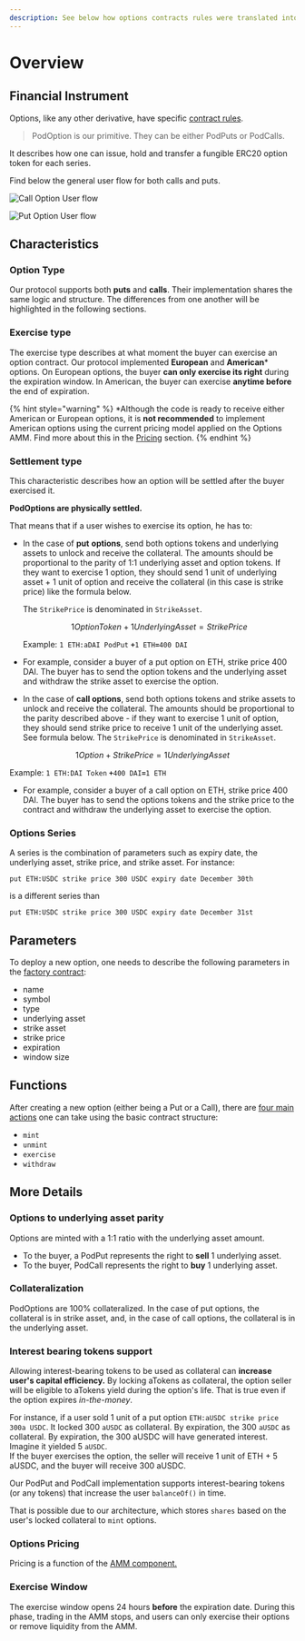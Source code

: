 ```yaml
---
description: See below how options contracts rules were translated into ERC20 tokens.
---
```


# Overview

## Financial Instrument

Options, like any other derivative, have specific [contract rules](https://app.gitbook.com/@pods-finance-1/s/teste/~/drafts/-MUJTxilQ4CgSOs_VLiH/understand-options/how-options-work).

> PodOption is our primitive. They can be either PodPuts or PodCalls.

It describes how one can issue, hold and transfer a fungible ERC20 option token for each series.

Find below the general user flow for both calls and puts.

![Call Option User flow](../.gitbook/assets/call-option-user-flow-1-.png)

![Put Option User flow](../.gitbook/assets/put-option-user-flow-1-.png)

## Characteristics

### Option Type

Our protocol supports both **puts** and **calls**. Their implementation shares the same logic and structure. The differences from one another will be highlighted in the following sections.

### Exercise type

The exercise type describes at what moment the buyer can exercise an option contract. Our protocol implemented **European** and **American**\* options. On European options, the buyer **can only exercise its right** during the expiration window. In American, the buyer can exercise **anytime before** the end of expiration.

{% hint style="warning" %}
\*Although the code is ready to receive either American or European options, it is **not recommended** to implement American options using the current pricing model applied on the Options AMM. Find more about this in the [Pricing](https://app.gitbook.com/@pods-finance-1/s/teste/~/drafts/-MUJTd3NADF5p4jYrmxE/options-amm-overview/optionamm/pricing) section.
{% endhint %}

### Settlement type

This characteristic describes how an option will be settled after the buyer exercised it.

**PodOptions are physically settled.**

That means that if a user wishes to exercise its option, he has to:

* In the case of **put** **options**, send both options tokens and underlying assets to unlock and receive the collateral. The amounts should be proportional to the parity of 1:1 underlying asset and option tokens. If they want to exercise 1 option, they should send 1 unit of underlying asset + 1 unit of option and receive the collateral \(in this case is strike price\) like the formula below.

  The `StrikePrice` is denominated in `StrikeAsset`.

  $$1OptionToken+1UnderlyingAsset=StrikePrice$$

  Example: `1 ETH:aDAI PodPut` **`+`**`1 ETH`**`=`**`400 DAI`

* For example, consider a buyer of a put option on ETH, strike price 400 DAI. The buyer has to send the option tokens and the underlying asset and withdraw the strike asset to exercise the option.
* In the case of **call options**, send both options tokens and strike assets to unlock and receive the collateral. The amounts should be proportional to the parity described above - if they want to exercise 1 unit of option, they should send strike price to receive 1 unit of the underlying asset. See formula below. The `StrikePrice` is denominated in `StrikeAsset`.

$$1Option + StrikePrice = 1Underlying Asset$$

Example: `1 ETH:DAI Token` **`+`**`400 DAI`**`=`**`1 ETH`

* For example, consider a buyer of a call option on ETH, strike price 400 DAI. The buyer has to send the options tokens and the strike price to the contract and withdraw the underlying asset to exercise the option. 

### Options Series

A series is the combination of parameters such as expiry date, the underlying asset, strike price, and strike asset. For instance:

`put ETH:USDC strike price 300 USDC expiry date December 30th`

is a different series than

`put ETH:USDC strike price 300 USDC expiry date December 31st`

## Parameters

To deploy a new option, one needs to describe the following parameters in the [factory contract](https://app.gitbook.com/@pods-finance-1/s/teste/~/drafts/-MUJTxilQ4CgSOs_VLiH/options-protocol-overview/options-smartcontracts/podfactory):

* name
* symbol
* type
* underlying asset
* strike asset
* strike price
* expiration
* window size

## Functions

After creating a new option \(either being a Put or a Call\), there are [four main actions](https://app.gitbook.com/@pods-finance-1/s/teste/~/drafts/-MUJTxilQ4CgSOs_VLiH/options-protocol-overview/podoptions/functions) one can take using the basic contract structure:

* `mint`
* `unmint`
* `exercise`
* `withdraw`

## More Details

### **Options to underlying asset parity**

Options are minted with a 1:1 ratio with the underlying asset amount.

* To the buyer, a PodPut represents the right to **sell** 1 underlying asset.
* To the buyer,  PodCall represents the right to **buy** 1 underlying asset.

### Collateralization

PodOptions are 100% collateralized. In the case of put options, the collateral is in strike asset, and, in the case of call options, the collateral is in the underlying asset.

### Interest bearing tokens support

Allowing interest-bearing tokens to be used as collateral can **increase user's capital efficiency.** By locking aTokens as collateral, the option seller will be eligible to aTokens yield during the option's life. That is true even if the option expires _in-the-money_.

For instance, if a user sold 1 unit of a put option `ETH:aUSDC strike price 300a USDC`. It locked 300 `aUSDC` as collateral. By expiration, the 300 `aUSDC` as collateral. By expiration, the 300 aUSDC will have generated interest. Imagine it yielded 5 `aUSDC`.  
If the buyer exercises the option, the seller will receive 1 unit of ETH + 5 aUSDC, and the buyer will receive 300 aUSDC.

Our PodPut and PodCall implementation supports interest-bearing tokens \(or any tokens\) that increase the user `balanceOf()` in time.

That is possible due to our architecture, which stores `shares` based on the user's locked collateral to `mint` options.

### Options Pricing

Pricing is a function of the [AMM component.](https://app.gitbook.com/@pods-finance-1/s/teste/~/drafts/-MUJTxilQ4CgSOs_VLiH/options-amm-overview/optionamm)

### Exercise Window

The exercise window opens 24 hours **before** the expiration date. During this phase, trading in the AMM stops, and users can only exercise their options or remove liquidity from the AMM.

